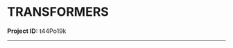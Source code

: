 # TRANSFORMERS

**Project ID:** t44Po19k

--------------------------------------------------------------------

